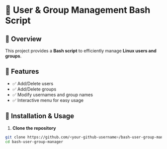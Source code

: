 # 🔹 User & Group Management Bash Script  

## 📌 Overview  
This project provides a **Bash script** to efficiently manage **Linux users and groups**.  

## 🚀 Features  
- ✅ Add/Delete users  
- ✅ Add/Delete groups  
- ✅ Modify usernames and group names  
- ✅ Interactive menu for easy usage  

## 🔧 Installation & Usage  
1. **Clone the repository**  
```bash
git clone https://github.com/<your-github-username>/bash-user-group-manager.git
cd bash-user-group-manager
